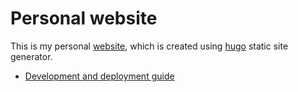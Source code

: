 # Personal website

This is my personal [website](https://giovanniaguirre.me), which is
created using [hugo](https://gohugo.io/) static site generator.

- [Development and deployment guide](./DEVELOPMENT.md)
